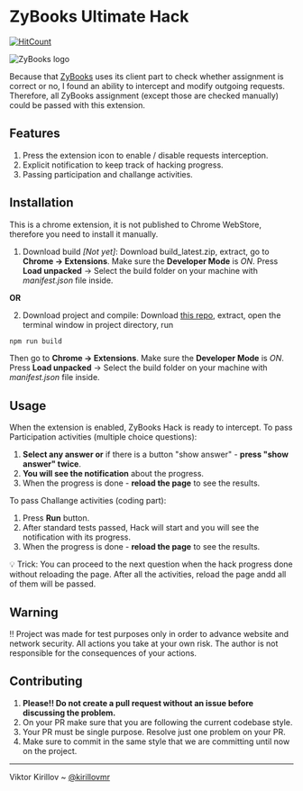 # ZyBooks Ultimate Hack

[![HitCount](http://hits.dwyl.io/kirillovmr/zybooks-hack.svg)](http://hits.dwyl.io/kirillovmr/zybooks-hack)

![ZyBooks logo](https://learn.zybooks.com/zycommon-web/assets/logo.svg "ZyBooks logo")

Because that [ZyBooks](https://www.zybooks.com/) uses its client part to check whether assignment is correct or no, I found an ability to intercept and modify outgoing requests. Therefore, all ZyBooks assignment (except those are checked manually) could be passed with this extension.


## Features

1. Press the extension icon to enable / disable requests interception.
2. Explicit notification to keep track of hacking progress.
3. Passing participation and challange activities.


## Installation
This is a chrome extension, it is not published to Chrome WebStore, therefore you need to install it manually.

1. Download build *[Not yet]*:
  Download build_latest.zip, extract, go to **Chrome -> Extensions**. Make sure the **Developer Mode** is *ON*.
  Press **Load unpacked** -> Select the build folder on your machine with *manifest.json* file inside.

**OR**

2. Download project and compile:
  Download [this repo](https://github.com/kirillovmr/zybooks-hack/archive/master.zip), extract, open the terminal window in project directory, run
```js
npm run build
```
  Then go to **Chrome -> Extensions**. Make sure the **Developer Mode** is *ON*.
  Press **Load unpacked** -> Select the build folder on your machine with *manifest.json* file inside.


## Usage
When the extension is enabled, ZyBooks Hack is ready to intercept.
To pass Participation activities (multiple choice questions):
  1. **Select any answer or** if there is a button "show answer" - **press "show answer" twice**.
  2. **You will see the notification** about the progress.
  3. When the progress is done - **reload the page** to see the results.

To pass Challange activities (coding part):
  1. Press **Run** button.
  2. After standard tests passed, Hack will start and you will see the notification with its progress.
  3. When the progress is done - **reload the page** to see the results.

:bulb: Trick: You can proceed to the next question when the hack progress done without reloading the page. After all the activities, reload the page andd all of them will be passed.

## Warning
:bangbang: Project was made for test purposes only in order to advance website and network security.
All actions you take at your own risk. The author is not responsible for the consequences of your actions.


## Contributing

1. **Please!! Do not create a pull request without an issue before discussing the problem.**
2. On your PR make sure that you are following the current codebase style.
3. Your PR must be single purpose. Resolve just one problem on your PR.
4. Make sure to commit in the same style that we are committing until now on the project.

-------------
Viktor Kirillov ~ [@kirillovmr](https://github.com/kirillovmr)
